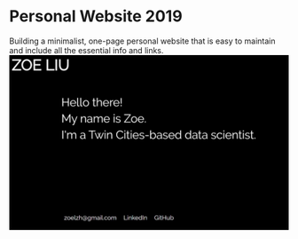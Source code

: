 # Personal Website 2019
Building a minimalist, one-page personal website that is easy to maintain and include all the essential info and links.
![Preview](/ScreenShot.JPG)

